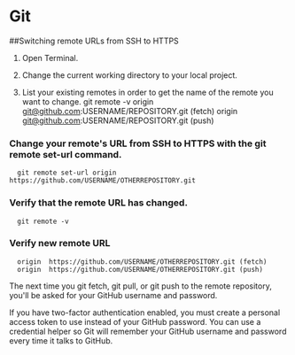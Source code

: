 # Git
##Switching remote URLs from SSH to HTTPS

1. Open Terminal.

2. Change the current working directory to your local project.

3. List your existing remotes in order to get the name of the remote you want to change.
      git remote -v
      origin  git@github.com:USERNAME/REPOSITORY.git (fetch)
      origin  git@github.com:USERNAME/REPOSITORY.git (push)

### Change your remote's URL from SSH to HTTPS with the git remote set-url command.

      git remote set-url origin https://github.com/USERNAME/OTHERREPOSITORY.git

### Verify that the remote URL has changed.
      git remote -v
      
### Verify new remote URL
      origin  https://github.com/USERNAME/OTHERREPOSITORY.git (fetch)
      origin  https://github.com/USERNAME/OTHERREPOSITORY.git (push)
The next time you git fetch, git pull, or git push to the remote repository, you'll be asked for your GitHub username and password.

If you have two-factor authentication enabled, you must create a personal access token to use instead of your GitHub password.
You can use a credential helper so Git will remember your GitHub username and password every time it talks to GitHub.
